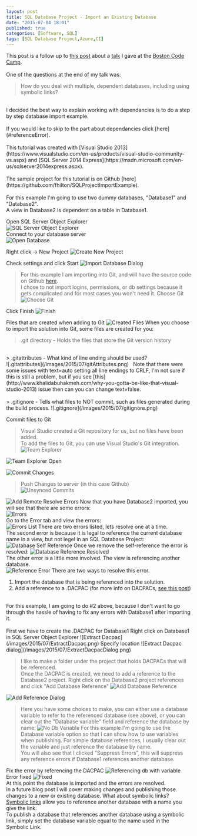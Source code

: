 ```yaml
---
layout: post
title: SQL Database Project - Import an Existing Database
date: "2015-07-04 18:01"
published: true
categories: [Software, SQL]
tags: [SQL Database Project,Azure,CI]
---
```


This post is a follow up to [this post]({{site.baseurl}}/software/sql/2015/03/30/SQL%20into%20Version%20Control%20-%20Talk%20Questions.html) about a [talk][d8c0da08] I gave at the [Boston Code Camp][41767920].
<br>
<br>
One of the questions at the end of my talk was:

>How do you deal with multiple, dependent databases, including using symbolic links?

<br>
I decided the best way to explain working with dependancies is to do a step by step database import example.
<br>
<br>
If you would like to skip to the part about dependancies click [here](#referenceError).
<br>
<br>
This tutorial was created with [Visual Studio 2013](https://www.visualstudio.com/en-us/products/visual-studio-community-vs.aspx) and [SQL Server 2014 Express](https://msdn.microsoft.com/en-us/sqlserver2014express.aspx).
<br>
<br>
The sample project for this tutorial is on Github [here](https://github.com/fhilton/SQLProjectImportExample).<br><br>
For this example I'm going to use two dummy databases, "Database1" and "Database2".
<br>
A view in Database2 is dependent on a table in Database1.
<br>

<e>Open SQL Server Object Explorer</e><br>
![SQL Server Object Explorer](/images/2015/07/ObjectExplorer.png)
<br>
<e>Connect to your database server</e><br>
![Open Database](/images/2015/07/OpenDatabase.png)
<br>

<e>Right click -> New Project</e>
![Create New Project](/images/2015/07/CreateNewProject.png)

<e>Check settings and click Start</e>
![Import Database Dialog](/images/2015/07/ImportDatabaseDialog.png)

> For this example I am importing into Git, and will have the source code on Github [here](https://github.com/fhilton/SQLProjectImportExample).<br>
I chose to not import logins, permissions, or db settings because it gets complicated and for most cases you won't need it.
<e>Choose Git</e>
![Choose Git](/images/2015/07/ChooseGit.png)

<e>Click Finish</e>
![Finish](/images/2015/07/Finish.png)

<e>Files that are created when adding to Git</e>
![Created Files](/images/2015/07/CreatedFiles.png)
When you choose to import the solution into Git, some files are created for you:

> .git directory - Holds the files that store the Git version history<br>
<br>
> .gitattributes - What kind of line ending should be used?<br>
![.gitattributes](/images/2015/07/gitAttributes.png)
 &nbsp; Note that there were some issues with text=auto setting all line endings to CRLF, I'm not sure if this is still a problem, but if you see [this](http://www.khalidabuhakmeh.com/why-you-gotta-be-like-that-visual-studio-2013) issue then can you can change text=false.<br>
 <br>
 > .gitignore - Tells what files to NOT commit, such as files generated during the build process.
![.gitignore](/images/2015/07/gitignore.png)

<e>Commit files to Git</e>
> Visual Studio created a Git repository for us, but no files have been added.<br>
> To add the files to Git, you can use Visual Studio's Git integration.<br>
![Team Explorer](/images/2015/07/TeamExplorer.png)
>
![Team Explorer Open](/images/2015/07/TeamExplorer2.png)
>
![Commit Changes](/images/2015/07/CommitChanges.png) <br>
> Push Changes to server (in this case Github)<br>
![Unsynced Commits](/images/2015/07/UnsyncedCommit.png)
>
![Add Remote](/images/2015/07/AddRemote.png)
<e>Resolve Errors</e>
Now that you have Database2 imported, you will see that there are some errors:<br>
![Errors](/images/2015/07/Errors.png)
<br>
Go to the Error tab and view the errors:<br>
![Errors List](/images/2015/07/ErrorList.png)
There are two errors listed, lets resolve one at a time.<br>
The second error is because it is legal to reference the current database name in a view, but not legel in an SQL Database Project:
![Database Self Reference](/images/2015/07/DatabaseSelfReference.png)
Once we remove the self-reference the error is resolved:
![Database Reference Resolved](/images/2015/07/DatabaseSelfReference_fixed.png)
<br>
<a name="referenceError"></a>
The other error is a little more involved. The view is referencing another database.<br>
![Reference Error](/images/2015/07/ErrorReferencedDb.png)
There are two ways to resolve this error.<br>
1. Import the database that is being referenced into the solution.<br>
2. Add a reference to a .DACPAC (for more info on DACPACs, [see this post]({{site.baseurl}}/software/sql/2015/04/26/Deploying%20an%20SQL%20Project%20DACPAC.html))<br>
<br>
For this example, I am going to do #2 above, because I don't want to go through the hassle of having to fix any errors with Database1 after importing it.<br><br>
First we have to create the .DACPAC for Database1
<e>Right click on Database1 in SQL Server Object Explorer</e>
![Extract Dacpac](/images/2015/07/ExtractDacpac.png)
<e>Specify location</e>
![Extract Dacpac dialog](/images/2015/07/ExtractDacpacDialog.png)

> I like to make a folder under the project that holds DACPACs that will be referenced.<br>
Once the DACPAC is created, we need to add a reference to the Database2 project.
<e>Right click on the Database2 project references and click "Add Database Reference"</e>
![Add Database Reference](/images/2015/07/AddDatabaseReference.png)

![Add Reference Dialog](/images/2015/07/AddReferenceDialog.png)

> Here you have some choices to make, you can either use a database variable to refer to the referenced database (see above), or you can clear out the "Database variable" field and reference the database by name:
![No Db Variable](/images/2015/07/NoDbVariable.png)
For this example I'm going to use the Database variable option so that I can show how to use variables when publishing. For simple database references, I usually clear out the variable and just reference the database by name.
<br>You will also see that I clicked "Suppress Errors", this will suppress any reference errors if Database1 references another database.

<e>Fix the error by referencing the DACPAC</e>
![Referencing db with variable](/images/2015/07/FixDbReferenceError.png)
<e>Error fixed</e>
![Fixed](/images/2015/07/ReferenceFixed.png)
<br>
At this point the database is imported and the errors are resolved.<br>
In a future blog post I will cover making changes and publishing those changes to a new or existing database.
<e>What about symbolic links?</e>
[Symbolic links](https://technet.microsoft.com/en-us/library/cc754077(v=ws.10).aspx) allow you to reference another database with a name you give the link.<br>
To publish a database that references another database using a symbolic link, simply set the database variable equal to the name used in the Symbolic Link.


  [41ed51ab]: https://msdn.microsoft.com/en-us/hh272687(v=vs.103).aspx "MSDN Article"
  [41767920]: http://www.bostoncodecamp.com/ "Boston Code Camp"
  [d8c0da08]: http://www.bostoncodecamp.com/CC23/Sessions/Details/14225 "Boston Code Camp Talk"
  [70c9a3a4]: https://github.com/fhilton/SqlDbProject "Github project"
